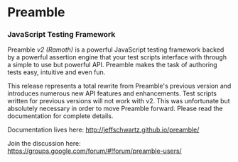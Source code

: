 # Preamble
### JavaScript Testing Framework

Preamble _v2 (Ramoth)_ is a powerful JavaScript testing framework backed by a powerful assertion engine that your test scripts interface with through a simple to use but powerful API. Preamble makes the task of authoring tests easy, intuitive and even fun.

This release represents a total rewrite from Preamble's previous version and introduces numerous new API features and enhancements. Test scripts written for previous versions will not work with v2. This was unfortunate but absolutely necessary in order to move Preamble forward. Please read the documentation for complete details.

Documentation lives here: http://jeffschwartz.github.io/preamble/

Join the discussion here: https://groups.google.com/forum/#!forum/preamble-users/
